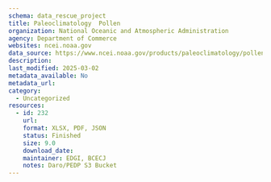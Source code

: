 ```yaml
---
schema: data_rescue_project 
title: Paleoclimatology  Pollen
organization: National Oceanic and Atmospheric Administration
agency: Department of Commerce
websites: ncei.noaa.gov
data_source: https://www.ncei.noaa.gov/products/paleoclimatology/pollen
description: 
last_modified: 2025-03-02
metadata_available: No
metadata_url: 
category:
  - Uncategorized
resources:
  - id: 232
    url: 
    format: XLSX, PDF, JSON
    status: Finished
    size: 9.0
    download_date: 
    maintainer: EDGI, BCECJ
    notes: Daro/PEDP S3 Bucket
---
```

